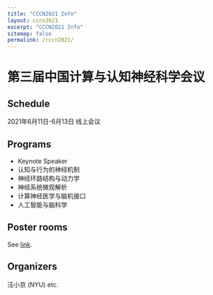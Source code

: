 ```yaml
---
title: "CCCN2021 Info"
layout: cccn2021
excerpt: "CCCN2021 Info"
sitemap: false
permalink: /cccn2021/
---
```


# 第三届中国计算与认知神经科学会议

## Schedule

2021年6月11日-6月13日 线上会议

## Programs

* Keynote Speaker
* 认知与行为的神经机制
* 神经环路结构与动力学
* 神经系统微观解析
* 计算神经医学与脑机接口
* 人工智能与脑科学

## Poster rooms

  See [link](/cccn2021/poster_room.html).

## Organizers
  汪小京 (NYU) etc.


